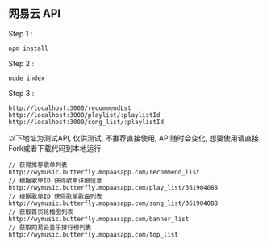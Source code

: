 ## 网易云 API

Step 1 :
```
npm install
```

Step 2 :
```
node index
```

Step 3 :
```
http://localhost:3000/recommendLst
http://localhost:3000/playlist/:playlistId
http://localhost:3000/song_list/:playlistId
```


以下地址为测试API, 仅供测试, 不推荐直接使用, API随时会变化, 想要使用请直接Fork或者下载代码到本地运行
```
// 获得推荐歌单列表
http://wymusic.butterfly.mopaasapp.com/recommend_list
// 根据歌单ID 获得歌单详细信息
http://wymusic.butterfly.mopaasapp.com/play_list/361904088
// 根据歌单ID 获得歌单歌曲列表
http://wymusic.butterfly.mopaasapp.com/song_list/361904088
// 获取首页轮播图列表
http://wymusic.butterfly.mopaasapp.com/banner_list
// 获取网易云音乐排行榜列表
http://wymusic.butterfly.mopaasapp.com/top_list
```
